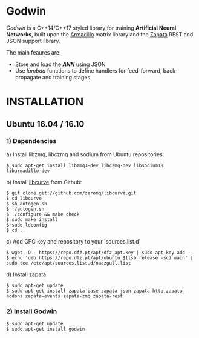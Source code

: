 Godwin
================================

_Godwin_ is a C++14/C++17 styled library for training **Artificial Neural Networks**,
built upon the [Armadillo](http://arma.sourceforge.net) matrix library and the 
[Zapata](https://github.com/naazgull/zapata) REST and JSON support library.

The main feaures are:

- Store and load the **_ANN_** using JSON
- Use _lambda_ functions to define handlers for feed-forward, back-propagate and training
stages

# INSTALLATION

## Ubuntu 16.04 / 16.10

### 1) Dependencies

a) Install libzmq, libczmq and sodium from Ubuntu repositories:

	$ sudo apt-get install libzmq3-dev libczmq-dev libsodium18 libarmadillo-dev

b) Install [libcurve](https://github.com/zeromq/libcurve) from Github:

	$ git clone git://github.com/zeromq/libcurve.git
	$ cd libcurve
	$ sh autogen.sh
	$ ./autogen.sh
	$ ./configure && make check
	$ sudo make install
	$ sudo ldconfig
	$ cd ..

c) Add GPG key and repository to your 'sources.list.d'

	$ wget -O - https://repo.dfz.pt/apt/dfz_apt.key | sudo apt-key add -
	$ echo 'deb https://repo.dfz.pt/apt/ubuntu $(lsb_release -sc) main' | sudo tee /etc/apt/sources.list.d/naazgull.list

d) Install zapata

	$ sudo apt-get update
	$ sudo apt-get install zapata-base zapata-json zapata-http zapata-addons zapata-events zapata-zmq zapata-rest

### 2) Install Godwin

	$ sudo apt-get update
	$ sudo apt-get install godwin

